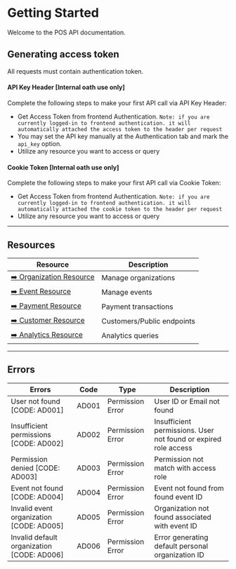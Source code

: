# Getting Started

Welcome to the POS API documentation.

## Generating access token

All requests must contain authentication token.

#### API Key Header [Internal oath use only]

Complete the following steps to make your first API call via API Key Header:

- Get Access Token from frontend Authentication. `Note: if you are currently logged-in to frontend authentication. it will automatically attached the access token to the header per request`
- You may set the API key manually at the Authentication tab and mark the `api_key` option.
- Utilize any resource you want to access or query

#### Cookie Token [Internal oath use only]

Complete the following steps to make your first API call via Cookie Token:

- Get Access Token from frontend Authentication. `Note: if you are currently logged-in to frontend authentication. it will automatically attached the cookie token to the header per request`
- Utilize any resource you want to access or query

---

## Resources

| Resource                                               | Description                |
| ------------------------------------------------------ | -------------------------- |
| [➡️ Organization Resource](/api/docs#tag/organization) | Manage organizations       |
| [➡️ Event Resource](/api/docs#tag/events)              | Manage events              |
| [➡️ Payment Resource](/api/docs#tag/payments)          | Payment transactions       |
| [➡️ Customer Resource](/api/docs#tag/customer)         | Customers/Public endpoints |
| [➡️ Analytics Resource](/api/docs#tag/analytics)       | Analytics queries          |

---

## Errors

| Errors                                     | Code  | Type             | Description                                                     |
| ------------------------------------------ | ----- | ---------------- | --------------------------------------------------------------- |
| User not found [CODE: AD001]               | AD001 | Permission Error | User ID or Email not found                                      |
| Insufficient permissions [CODE: AD002]     | AD002 | Permission Error | Insufficient permissions. User not found or expired role access |
| Permission denied [CODE: AD003]            | AD003 | Permission Error | Permission not match with access role                           |
| Event not found [CODE: AD004]              | AD004 | Permission Error | Event not found from found event ID                             |
| Invalid event organization [CODE: AD005]   | AD005 | Permission Error | Organization not found associated with event ID                 |
| Invalid default organization [CODE: AD006] | AD006 | Permission Error | Error generating default personal organization ID               |
